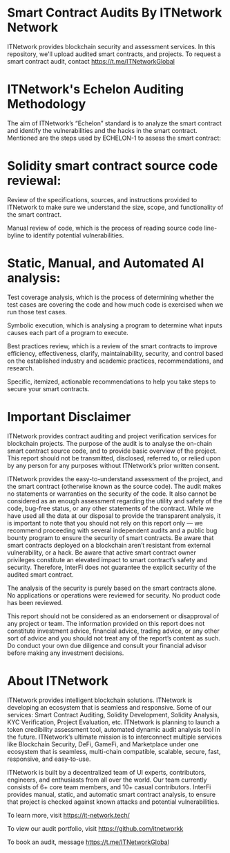 # Smart Contract Audits By ITNetwork Network
ITNetwork provides blockchain security and assessment services. In this repository, we'll upload audited smart contracts, and projects. To request a smart contract audit, contact https://t.me/ITNetworkGlobal

# ITNetwork's Echelon Auditing Methodology
The aim of ITNetwork’s “Echelon” standard is to analyze the smart contract and identify the vulnerabilities and the hacks in the smart contract. Mentioned are the steps used by ECHELON-1 to assess the smart contract:

# Solidity smart contract source code reviewal:
Review of the specifications, sources, and instructions provided to ITNetwork to make sure we understand the size, scope, and functionality of the smart contract.

Manual review of code, which is the process of reading source code line-byline to identify potential vulnerabilities.

# Static, Manual, and Automated AI analysis:
Test coverage analysis, which is the process of determining whether the test cases are covering the code and how much code is exercised when we run those test cases.

Symbolic execution, which is analysing a program to determine what inputs causes each part of a program to execute.

Best practices review, which is a review of the smart contracts to improve efficiency, effectiveness, clarify, maintainability, security, and control based on the established industry and academic practices, recommendations, and research.

Specific, itemized, actionable recommendations to help you take steps to secure your smart contracts.

# Important Disclaimer
ITNetwork provides contract auditing and project verification services for blockchain projects. The purpose of the audit is to analyse the on-chain smart contract source code, and to provide basic overview of the project. This report should not be transmitted, disclosed, referred to, or relied upon by any person for any purposes without ITNetwork’s prior written consent.

ITNetwork provides the easy-to-understand assessment of the project, and the smart contract (otherwise known as the source code). The audit makes no statements or warranties on the security of the code. It also cannot be considered as an enough assessment regarding the utility and safety of the code, bug-free status, or any other statements of the contract. While we have used all the data at our disposal to provide the transparent analysis, it is important to note that you should not rely on this report only — we recommend proceeding with several independent audits and a public bug bounty program to ensure the security of smart contracts. Be aware that smart contracts deployed on a blockchain aren’t resistant from external vulnerability, or a hack. Be aware that active smart contract owner privileges constitute an elevated impact to smart contract’s safety and security. Therefore, InterFi does not guarantee the explicit security of the audited smart contract.

The analysis of the security is purely based on the smart contracts alone. No applications or operations were reviewed for security. No product code has been reviewed.

This report should not be considered as an endorsement or disapproval of any project or team. The information provided on this report does not constitute investment advice, financial advice, trading advice, or any other sort of advice and you should not treat any of the report’s content as such. Do conduct your own due diligence and consult your financial advisor before making any investment decisions.

# About ITNetwork
ITNetwork provides intelligent blockchain solutions. ITNetwork is developing an ecosystem that is seamless and responsive. Some of our services: Smart Contract Auditing, Solidity Development, Solidity Analysis, KYC Verification, Project Evaluation, etc. ITNetwork is planning to launch a token credibility assessment tool, automated dynamic audit analysis tool in the future. ITNetwork’s ultimate mission is to interconnect multiple services like Blockchain Security, DeFi, GameFi, and Marketplace under one ecosystem that is seamless, multi-chain compatible, scalable, secure, fast, responsive, and easy-to-use.

ITNetwork is built by a decentralized team of UI experts, contributors, engineers, and enthusiasts from all over the world. Our team currently consists of 6+ core team members, and 10+ casual contributors. InterFi provides manual, static, and automatic smart contract analysis, to ensure that project is checked against known attacks and potential vulnerabilities.

To learn more, visit https://it-network.tech/

To view our audit portfolio, visit https://github.com/itnetworkk

To book an audit, message https://t.me/ITNetworkGlobal
